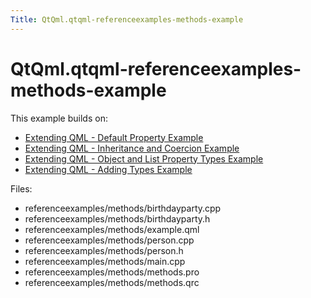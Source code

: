 ```yaml
---
Title: QtQml.qtqml-referenceexamples-methods-example
---
```


# QtQml.qtqml-referenceexamples-methods-example

<span class="subtitle"></span>
<!-- $$$referenceexamples/methods-description -->
<p>This example builds on:</p>
<ul>
<li><a href="https://developer.ubuntu.comapps/qml/sdk-15.04.3/QtQml.referenceexamples-default/">Extending QML - Default Property Example</a></li>
<li><a href="https://developer.ubuntu.comapps/qml/sdk-15.04.3/QtQml.referenceexamples-coercion/">Extending QML - Inheritance and Coercion Example</a></li>
<li><a href="https://developer.ubuntu.comapps/qml/sdk-15.04.3/QtQml.referenceexamples-properties/">Extending QML - Object and List Property Types Example</a></li>
<li><a href="https://developer.ubuntu.comapps/qml/sdk-15.04.3/QtQml.referenceexamples-adding/">Extending QML - Adding Types Example</a></li>
</ul>
<p>Files:</p>
<ul>
<li>referenceexamples/methods/birthdayparty.cpp</li>
<li>referenceexamples/methods/birthdayparty.h</li>
<li>referenceexamples/methods/example.qml</li>
<li>referenceexamples/methods/person.cpp</li>
<li>referenceexamples/methods/person.h</li>
<li>referenceexamples/methods/main.cpp</li>
<li>referenceexamples/methods/methods.pro</li>
<li>referenceexamples/methods/methods.qrc</li>
</ul>
<!-- @@@referenceexamples/methods -->
